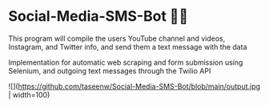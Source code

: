 # Social-Media-SMS-Bot 📱💬

This program will compile the users YouTube channel and videos, Instagram, and Twitter info, and send them a text message with the data

Implementation for automatic web scraping and form submission using Selenium, and outgoing text messages through the Twilio API

![](https://github.com/taseenw/Social-Media-SMS-Bot/blob/main/output.jpg | width=100)

